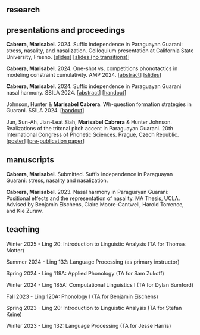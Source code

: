 ## research

## presentations and proceedings

**Cabrera, Marisabel**. 2024. Suffix independence in Paraguayan Guarani: stress, nasality, and nasalization. Colloquium presentation at California State University, Fresno. [<a href="/assets/cabrera-suffixes-trans.pdf" target="_blank">slides</a>] [<a href="/assets/cabrera-suffixes-notrans.pdf" target="_blank">slides (no transitions)</a>]

**Cabrera, Marisabel**. 2024. One-shot vs. competitions phonotactics in modeling constraint cumulativity. AMP 2024. [<a href="/assets/amp2024abstract.pdf" target="_blank">abstract</a>] [<a href="/assets/amp2024slides.pdf" target="_blank">slides</a>]

**Cabrera, Marisabel**. 2024. Suffix independence in Paraguayan Guarani nasal harmony. SSILA 2024. [<a href="/assets/cabrera-ssila2024-abstract.pdf" target="_blank">abstract</a>] [<a href="/assets/cabrera-ssila2024-handout2.pdf" target="_blank">handout</a>]

Johnson, Hunter & **Marisabel Cabrera**. Wh-question formation strategies in Guarani. SSILA 2024. [<a href="/assets/wh-ssila2024-handout.pdf" target="_blank">handout</a>]

Jun, Sun-Ah, Jian-Leat Siah, **Marisabel Cabrera** & Hunter Johnson. Realizations of the tritonal pitch accent in Paraguayan Guarani. 20th International Congress of Phonetic Sciences. Prague, Czech Republic. [<a href="/assets/jun-siah-cabrera-johnson-poster.pdf" target="_blank">poster</a>] [<a href="/assets/jun-siah-cabrera-johnson-paper.pdf" target="_blank">pre-publication paper</a>]

## manuscripts

**Cabrera, Marisabel**. Submitted. Suffix independence in Paraguayan Guarani: stress, nasality and nasalization. 

**Cabrera, Marisabel**. 2023. Nasal harmony in Paraguayan Guarani: Positional effects and the representation of nasality. MA Thesis, UCLA. Advised by Benjamin Eischens, Claire Moore-Cantwell, Harold Torrence, and Kie Zuraw. 

## teaching

Winter 2025 - Ling 20: Introduction to Linguistic Analysis (TA for Thomas Motter)

Summer 2024 - Ling 132: Language Processing (as primary instructor)

Spring 2024 - Ling 119A: Applied Phonology (TA for Sam Zukoff)

Winter 2024 - Ling 185A: Computational Linguistics I (TA for Dylan Bumford)

Fall 2023 - Ling 120A: Phonology I (TA for Benjamin Eischens)

Spring 2023 - Ling 20: Introduction to Linguistic Analysis (TA for Stefan Keine)

Winter 2023 - Ling 132: Language Processing (TA for Jesse Harris)
